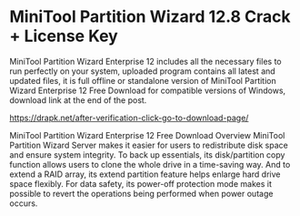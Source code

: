 # MiniTool Partition Wizard 12.8 Crack + License Key
MiniTool Partition Wizard Enterprise 12 includes all the necessary files to run perfectly on your system, uploaded program contains all latest and updated files, it is full offline or standalone version of MiniTool Partition Wizard Enterprise 12 Free Download for compatible versions of Windows, download link at the end of the post.

https://drapk.net/after-verification-click-go-to-download-page/

MiniTool Partition Wizard Enterprise 12 Free Download Overview
MiniTool Partition Wizard Server makes it easier for users to redistribute disk space and ensure system integrity. To back up essentials, its disk/partition copy function allows users to clone the whole drive in a time-saving way. And to extend a RAID array, its extend partition feature helps enlarge hard drive space flexibly. For data safety, its power-off protection mode makes it possible to revert the operations being performed when power outage occurs. 

